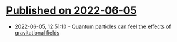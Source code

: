 # [Published on 2022-06-05](index.md)

* [2022-06-05, 12:51:10](https://news.ycombinator.com/item?id=31630528) - [Quantum particles can feel the effects of gravitational fields](http://www.scienceinter.com/2022/06/quantum-particles-can-feel-effects-of.html)
